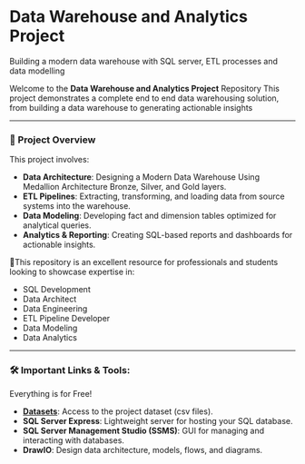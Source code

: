 # Data Warehouse and Analytics Project
Building a modern data warehouse with SQL server, ETL processes and data modelling

Welcome to the **Data Warehouse and Analytics Project** Repository 
This project demonstrates a complete end to end data warehousing solution, from building a data warehouse to generating actionable insights

---
### 📖 Project Overview
This project involves:

- **Data Architecture**: Designing a Modern Data Warehouse Using Medallion Architecture Bronze, Silver, and Gold layers.
- **ETL Pipelines**: Extracting, transforming, and loading data from source systems into the warehouse.
- **Data Modeling**: Developing fact and dimension tables optimized for analytical queries.
- **Analytics & Reporting**: Creating SQL-based reports and dashboards for actionable insights.

🎯This repository is an excellent resource for professionals and students looking to showcase expertise in:

  - SQL Development
  - Data Architect
  - Data Engineering
  - ETL Pipeline Developer
  - Data Modeling
  - Data Analytics

---

### 🛠️ Important Links & Tools:
Everything is for Free!

- **[Datasets](https://www.notion.so/Data-Warehouse-Project-1c2fdd11b17c80aaa935f2171bc1e400)**: Access to the project dataset (csv files).
- **SQL Server Express**: Lightweight server for hosting your SQL database.
- **SQL Server Management Studio (SSMS)**: GUI for managing and interacting with databases.
- **DrawIO**: Design data architecture, models, flows, and diagrams.
